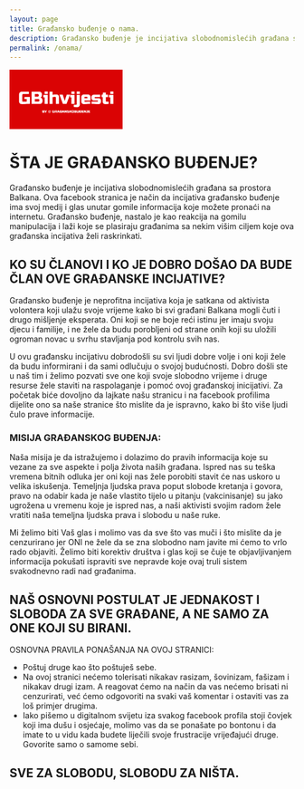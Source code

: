 ```yaml
---
layout: page
title: Građansko buđenje o nama.
description: Građansko buđenje je incijativa slobodnomislećih građana sa prostora Balkana.
permalink: /onama/
---
```


<img class="" src="/assets/img/blog-image.png" alt="Gradjansko budjenje" width="200">

# ŠTA JE GRAĐANSKO BUĐENJE?
Građansko buđenje je incijativa slobodnomislećih građana sa prostora Balkana. Ova facebook stranica je način da incijativa građansko buđenje ima svoj medij i glas unutar gomile informacija koje možete pronaći na internetu. Građansko buđenje, nastalo je kao reakcija na gomilu manipulacija i laži koje se plasiraju građanima sa nekim višim ciljem koje ova građanska incijativa želi raskrinkati.

## KO SU ČLANOVI I KO JE DOBRO DOŠAO DA BUDE ČLAN OVE GRAĐANSKE INCIJATIVE?
Građansko buđenje je neprofitna incijativa koja je satkana od aktivista volontera koji ulažu svoje vrijeme kako bi svi građani Balkana mogli čuti i drugo mišljenje eksperata. Oni koji se ne boje reći istinu jer imaju svoju djecu i familije, i ne žele da budu porobljeni od strane onih koji su uložili ogroman novac u svrhu stavljanja pod kontrolu svih nas. 

U ovu građansku incijativu dobrodošli su svi ljudi dobre volje i oni koji žele da budu informirani i da sami odlučuju o svojoj budućnosti. Dobro došli ste u naš tim i želimo pozvati sve one koji svoje slobodno vrijeme i druge resurse žele staviti na raspolaganje i pomoć ovoj građanskoj inicijativi. Za početak biće dovoljno da lajkate našu stranicu i na facebook profilima dijelite ono sa naše stranice što mislite da je ispravno, kako bi što više ljudi čulo prave informacije.

### MISIJA GRAĐANSKOG BUĐENJA:
Naša misija je da istražujemo i dolazimo do pravih informacija koje su vezane za sve aspekte i polja života naših građana. Ispred nas su teška vremena bitnih odluka jer oni koji nas žele porobiti stavit će nas uskoro u velika iskušenja. Temeljnja ljudska prava poput slobode kretanja i govora, pravo na odabir kada je naše vlastito tijelo u pitanju (vakcinisanje) su jako ugrožena u vremenu koje je ispred nas, a naši aktivisti svojim radom žele vratiti naša temeljna ljudska prava i slobodu u naše ruke. 

Mi želimo biti Vaš glas i molimo vas da sve što vas muči i što mislite da je cenzurirano jer ONI ne žele da se zna slobodno nam javite mi ćemo to vrlo rado objaviti. Želimo biti korektiv društva i glas koji se čuje te objavljivanjem informacija pokušati ispraviti sve nepravde koje ovaj truli sistem svakodnevno radi nad građanima.

## NAŠ OSNOVNI POSTULAT JE JEDNAKOST I SLOBODA ZA SVE GRAĐANE, A NE SAMO ZA ONE KOJI SU BIRANI.
OSNOVNA PRAVILA PONAŠANJA NA OVOJ STRANICI:
- Poštuj druge kao što poštuješ sebe.
- Na ovoj stranici nećemo tolerisati nikakav rasizam, šovinizam, fašizam i nikakav drugi izam. A reagovat ćemo na način da vas nećemo brisati ni cenzurirati, već ćemo odgovoriti na svaki vaš komentar i ostaviti vas za loš primjer drugima. 
- Iako pišemo u digitalnom svijetu iza svakog facebook profila stoji čovjek koji ima dušu i osjećaje, molimo vas da se ponašate po bontonu i da imate to u vidu kada budete liječili svoje frustracije vrijeđajući druge. Govorite samo o samome sebi. 

## SVE ZA SLOBODU, SLOBODU ZA NIŠTA.
         
